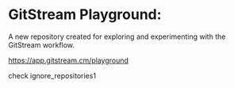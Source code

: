 # GitStream Playground:

A new repository created for exploring and experimenting with the GitStream workflow.

https://app.gitstream.cm/playground

check ignore_repositories1